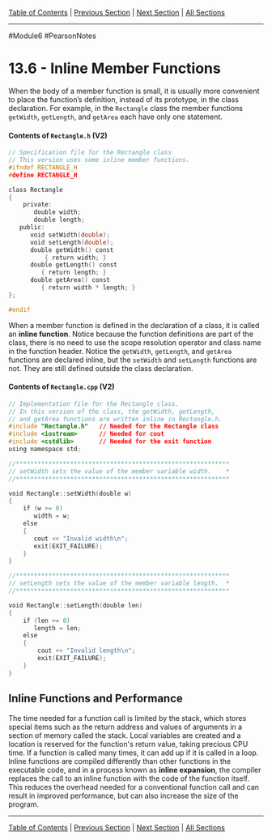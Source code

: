 [Table of Contents](/README.md) | [Previous Section](13.5%20-%20Focus%20on%20Software%20Engineering.md) | [Next Section](13.7%20-%20Constructors.md) | [All Sections](/Module%206/Pearson%20Notes/)
***
#Module6 #PearsonNotes
# 13.6 - Inline Member Functions
When the body of a member function is small, it is usually more convenient to place the function’s definition, instead of its prototype, in the class declaration. For example, in the `Rectangle` class the member functions `getWidth`, `getLength`, and `getArea` each have only one statement. 

#### Contents of `Rectangle.h` (V2)
```c++
// Specification file for the Rectangle class
// This version uses some inline member functions.
#ifndef RECTANGLE_H
#define RECTANGLE_H

class Rectangle
{
    private:
       double width;
       double length;
   public:
      void setWidth(double);
      void setLength(double);
      double getWidth() const
          { return width; }
      double getLength() const
         { return length; }
      double getArea() const
         { return width * length; }
};

#endif
```

When a member function is defined in the declaration of a class, it is called an **inline function**. Notice because the function definitions are part of the class, there is no need to use the scope resolution operator and class name in the function header.
Notice the `getWidth`, `getLength`, and `getArea` functions are declared inline, but the `setWidth` and `setLength` functions are not. They are still defined outside the class declaration. 

#### Contents of `Rectangle.cpp` (V2)
```c++
// Implementation file for the Rectangle class.
// In this version of the class, the getWidth, getLength,
// and getArea functions are written inline in Rectangle.h.
#include "Rectangle.h"   // Needed for the Rectangle class
#include <iostream>      // Needed for cout
#include <cstdlib>       // Needed for the exit function
using namespace std;

//***********************************************************
// setWidth sets the value of the member variable width.    *
//***********************************************************

void Rectangle::setWidth(double w)
{
    if (w >= 0)
       width = w;
    else
    {
       cout << "Invalid width\n";
       exit(EXIT_FAILURE);
    }
}

//***********************************************************
// setLength sets the value of the member variable length.  *
//***********************************************************

void Rectangle::setLength(double len)
{
    if (len >= 0)
       length = len;
    else
    {
        cout << "Invalid length\n";
        exit(EXIT_FAILURE);
    }
}
```

## Inline Functions and Performance
The time needed for a function call is limited by the stack, which stores special items such as the return address and values of arguments in a section of memory called the stack. Local variables are created and a location is reserved for the function's return value, taking precious CPU time. If a function is called many times, it can add up if it is called in a loop.
Inline functions are compiled differently than other functions in the executable code, and in a process known as **inline expansion**, the compiler replaces the call to an inline function with the code of the function itself. This reduces the overhead needed for a conventional function call and can result in improved performance, but can also increase the size of the program.

***
[Table of Contents](/README.md) | [Previous Section](13.5%20-%20Focus%20on%20Software%20Engineering.md) | [Next Section](13.7%20-%20Constructors.md) | [All Sections](/Module%206/Pearson%20Notes/)